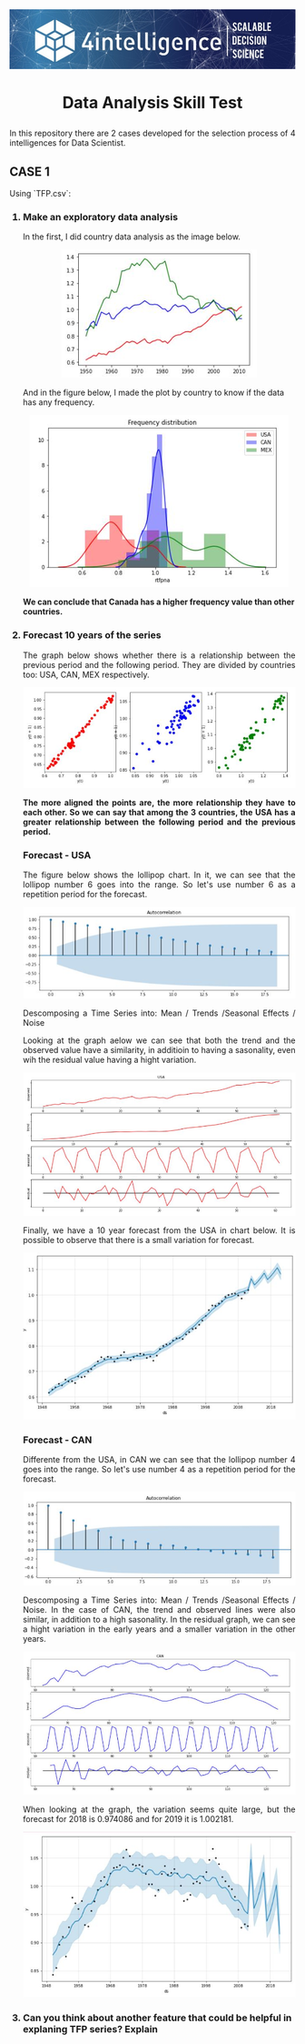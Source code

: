 <img src="0.jfif">

<h1><b><p align="center">Data Analysis Skill Test</p></b></h1>
<p align="justify">In this repository there are 2 cases developed for the selection process of 4 intelligences for Data Scientist.</p>

<h2>CASE 1</h2>
<p align="justify">Using `TFP.csv`:</p>
<ol>
<h3><li><b>Make an exploratory data analysis</b></li></h3>
<dt>In the first, I did country data analysis as the image below.</dt>
<p align="center"><img src="Capturar1.JPG"></p>

<dt>And in the figure below, I made the plot by country to know if the data has any frequency.</dt>
<p align="center"><img src="Capturar2.JPG"></p>

<dt><b>We can conclude that Canada has a higher frequency value than other countries.</b></dt>



<h3><li><b>Forecast 10 years of the series</b></li></h3>
<dt><p align="justify">The graph below shows whether there is a relationship between the previous period and the following period. They are divided by countries too: USA, CAN, MEX respectively.</p></dt>
<p align="center"><img src="Capturar3.JPG"></p>

<dt><p align="justify"><b>The more aligned the points are, the more relationship they have to each other. So we can say that among the 3 countries, the USA has a greater relationship between the following period and the previous period.</b></p></dt>

<h3><b>Forecast - USA</b></h3>
<dt><p align="justify">The figure below shows the lollipop chart. In it, we can see that the lollipop number 6 goes into the range. So let's use number 6 as a repetition period for the forecast.</p></dt>
<p align="center"><img src="Capturar4.JPG"></p>
<dt><p align="justify">Descomposing a Time Series into: Mean / Trends /Seasonal Effects / Noise</p></dt>
<dt><p align="justify">Looking at the graph aelow we can see that both the trend and the observed value have a similarity, in additioin to having a sasonality, even wih the residual value having a hight variation.</p></dt>
<p align="center"><img src="Capturar5.JPG"></p>
<dt><p align="justify">Finally, we have a 10 year forecast from the USA in chart below. It is possible to observe that there is a small variation for forecast.</p></dt>
<p align="center"><img src="Capturar6.JPG"></p>

<h3><b>Forecast - CAN</b></h3>
<dt><p align="justify">Differente from the USA, in CAN we can see that the lollipop number 4 goes into the range. So let's use number 4 as a repetition period for the forecast.</p></dt>
<p align="center"><img src="Capturar7.JPG"></p>
<dt><p align="justify">Descomposing a Time Series into: Mean / Trends /Seasonal Effects / Noise.
In the case of CAN, the trend and observed lines were also similar, in addition to a high sasonality. In the residual graph, we can see a hight variation in the early years and a smaller variation in the other years.</p></dt>
<p align="center"><img src="Capturar8.JPG"></p>
<dt><p align="justify">When looking at the graph, the variation seems quite large, but the forecast for 2018 is 0.974086 and for 2019 it is 1.002181.</p></dt>
<p align="center"><img src="Capturar9.JPG"></p>




<h3><li><b>Can you think about another feature that could be helpful in explaning TFP series? Explain</b></li></h3>
</ol>